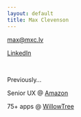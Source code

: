 ```yaml
---
layout: default
title: Max Clevenson
---
```


[&#109;&#097;&#120;&#064;&#109;&#120;&#099;&#046;&#108;&#118;](mailto:&#109;&#097;&#120;&#064;&#109;&#120;&#099;&#046;&#108;&#118;?subject=Hello%20from%20mxc.lv) 

[LinkedIn](https://www.linkedin.com/in/maxclevenson/)

&nbsp;

Previously…

Senior UX @ [Amazon](https://advertising.amazon.com)

75+ apps @ [WillowTree](https://willowtreeapps.com/portfolio)
